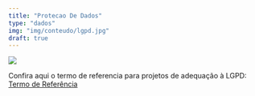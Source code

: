 ```yaml
---
title: "Protecao De Dados"
type: "dados"
img: "img/conteudo/lgpd.jpg"
draft: true
---
```

<a href="/sobre_files/protecao-de-dados.docx" target="_blank">
  <img src="/img/conteudo/lgpd.jpg" style="max-width:100%">
</a>
<br>

Confira aqui o termo de referencia para projetos de adequação à LGPD:
[Termo de Referência](/sobre_files/protecao-de-dados.docx)
